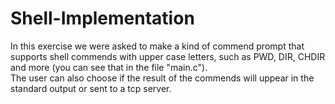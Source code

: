 # Shell-Implementation
In this exercise we were asked to make a kind of commend prompt that supports shell commends with upper case letters, such as PWD, DIR, CHDIR and more (you can see that in the file "main.c").  
The user can also choose if the result of the commends will uppear in the standard output or sent to a tcp server.
